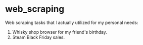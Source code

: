 # web_scraping

Web scraping tasks that I actually utilized for my personal needs:
1. Whisky shop browser for my friend's birthday.
2. Steam Black Friday sales.
